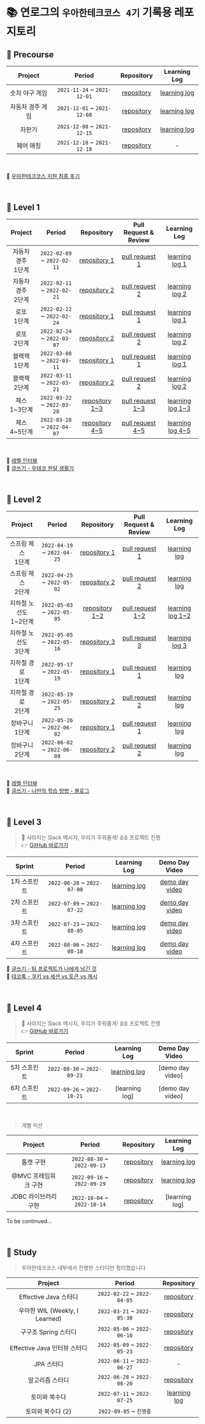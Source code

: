 # 📚 연로그의 `우아한테크코스 4기` 기록용 레포지토리

## 📕 Precourse

| Project | Period | Repository | Learning Log |
|:---:|:---:|:---:|:---:|
|숫자 야구 게임|`2021-11-24` ~ `2021-12-01`|[repository](https://github.com/yeon-06/java-baseball-precourse/tree/siyeon)|[learning log](https://yeonyeon.tistory.com/165)|
|자동차 경주 게임|`2021-12-01` ~ `2021-12-08`|[repository](https://github.com/yeon-06/java-racingcar-precourse/tree/siyeon)|[learning log](https://yeonyeon.tistory.com/170)|
|자판기|`2021-12-08` ~ `2021-12-15`|[repository](https://github.com/yeon-06/java-vendingmachine-precourse/tree/siyeon)|[learning log](https://yeonyeon.tistory.com/172)|
|페어 매칭|`2021-12-18` ~ `2021-12-18`|[repository](https://github.com/yeon-06/java-pairmatching-precourse/tree/siyeon)|-|

<br>

📑 [우아한테크코스 지원 최종 후기](https://yeonyeon.tistory.com/176)

<br/>

## 📙 Level 1

| Project | Period | Repository | Pull Request & Review | Learning Log |
|:-----:|:-----:|:---:|:---:|:---:|
|자동차 경주 <br> 1단계|`2022-02-09` ~ `2022-02-11`|[repository 1](https://github.com/yeon-06/java-racingcar/tree/step2)|[pull request 1](https://github.com/woowacourse/java-racingcar/pull/274)|[learning log 1](https://yeonyeon.tistory.com/189)|
|자동차 경주 <br> 2단계|`2022-02-11` ~ `2022-02-21`|[repository 2](https://github.com/yeon-06/java-racingcar/tree/step3)|[pull request 2](https://github.com/woowacourse/java-racingcar/pull/419)|[learning log 2](https://yeonyeon.tistory.com/193)|
|로또 <br> 1단계|`2022-02-22` ~ `2022-02-24`|[repository 1](https://github.com/yeon-06/java-lotto/tree/step1)|[pull request 1](https://github.com/woowacourse/java-lotto/pull/391)|[learning log 1](https://yeonyeon.tistory.com/197)|
|로또 <br> 2단계|`2022-02-24` ~ `2022-03-07`|[repository 2](https://github.com/yeon-06/java-lotto/tree/step2)|[pull request 2](https://github.com/woowacourse/java-lotto/pull/454)|[learning log 2](https://yeonyeon.tistory.com/201)|
|블랙잭 <br> 1단계|`2022-03-08` ~ `2022-03-11`|[repository 1](https://github.com/yeon-06/java-blackjack/tree/step1)|[pull request 1](https://github.com/woowacourse/java-blackjack/pull/220)|[learning log 1](https://yeonyeon.tistory.com/207)|
|블랙잭 <br> 2단계|`2022-03-11` ~ `2022-03-21`|[repository 2](https://github.com/yeon-06/java-blackjack/tree/step2)|[pull request 2](https://github.com/woowacourse/java-blackjack/pull/321)|[learning log 2](https://yeonyeon.tistory.com/209)|
|체스 <br> 1~3단계|`2022-03-22` ~ `2022-03-28`|[repository 1~3](https://github.com/yeon-06/java-chess/tree/step1)|[pull request 1~3](https://github.com/woowacourse/java-chess/pull/297)|[learning log 1~3](https://yeonyeon.tistory.com/212)|
|체스 <br> 4~5단계|`2022-03-28` ~ `2022-04-07`|[repository 4~5](https://github.com/yeon-06/java-chess/tree/step2)|[pull request 4~5](https://github.com/woowacourse/java-chess/pull/366)|[learning log 4~5](https://yeonyeon.tistory.com/216)|

<br>

📑 [레벨 인터뷰](https://yeonyeon.tistory.com/219)  
📑 [글쓰기 - 우테코 한달 생활기](https://github.com/yeon-06/woowa-writing-4/blob/level2/writing/Level1.md)

<br/>

## 📒 Level 2

| Project | Period | Repository | Pull Request & Review | Learning Log |
|:-----:|:-----:|:---:|:---:|:---:|
|스프링 체스 <br> 1단계|`2022-04-19` ~ `2022-04-25`|[repository 1](https://github.com/yeon-06/jwp-chess/tree/step1)|[pull request 1](https://github.com/woowacourse/jwp-chess/pull/331)|[learning log](https://yeonyeon.tistory.com/222)|
|스프링 체스 <br> 2단계|`2022-04-25` ~ `2022-05-02`|[repository 2](https://github.com/yeon-06/jwp-chess/tree/step2)|[pull request 2](https://github.com/woowacourse/jwp-chess/pull/422)|[learning log](https://yeonyeon.tistory.com/222)|
|지하철 노선도 <br> 1~2단계|`2022-05-03` ~ `2022-05-05`|[repository 1~2](https://github.com/yeon-06/atdd-subway-map/tree/step1)|[pull request 1~2](https://github.com/woowacourse/atdd-subway-map/pull/190)|[learning log 1~2](https://yeonyeon.tistory.com/225)|
|지하철 노선도 <br> 3단계|`2022-05-05` ~ `2022-05-16`|[repository 3](https://github.com/yeon-06/atdd-subway-map/tree/step2)|[pull request 3](https://github.com/woowacourse/atdd-subway-map/pull/274)|[learning log 3](https://yeonyeon.tistory.com/225)|
|지하철 경로 <br> 1단계|`2022-05-17` ~ `2022-05-19`|[repository 1](https://github.com/yeon-06/atdd-subway-path/tree/step1)|[pull request 1](https://github.com/woowacourse/atdd-subway-path/pull/176)|[learning log](https://yeonyeon.tistory.com/231)|
|지하철 경로 <br> 2단계|`2022-05-19` ~ `2022-05-25`|[repository 2](https://github.com/yeon-06/atdd-subway-path/tree/step2)|[pull request 2](https://github.com/woowacourse/atdd-subway-path/pull/258)|[learning log](https://yeonyeon.tistory.com/231)|
|장바구니 <br> 1단계|`2022-05-26` ~ `2022-06-02`|[repository 1](https://github.com/yeon-06/jwp-shopping-cart/tree/step1)|[pull request 1](https://github.com/woowacourse/jwp-shopping-cart/pull/31)|[learning log](https://yeonyeon.tistory.com/237)|
|장바구니 <br> 2단계|`2022-06-02` ~ `2022-06-09`|[repository 2](https://github.com/yeon-06/jwp-shopping-cart/tree/step2)|[pull request 2](https://github.com/woowacourse/jwp-shopping-cart/pull/95)|[learning log](https://yeonyeon.tistory.com/237)|

<br>

📑 [레벨 인터뷰](https://yeonyeon.tistory.com/242)  
📑 [글쓰기 - 나만의 학습 방법 - 블로그](https://github.com/yeon-06/woowa-writing-4/blob/level2/writing/Level2.md)

<br/>

## 📗 Level 3

> 🐹 사라지는 Slack 메시지, 우리가 주워줄게! `줍줍` 프로젝트 진행  
> 👉 [GitHub 바로가기](https://github.com/woowacourse-teams/2022-pickpick)

| Sprint | Period | Learning Log | Demo Day Video |
|:-----:|:-----:|:---:|:---:|
|1차 스프린트|`2022-06-28` ~ `2022-07-08`|[learning log](https://yeonyeon.tistory.com/248)|[demo day video](https://youtu.be/6rfkFdJCxDw)|
|2차 스프린트|`2022-07-09` ~ `2022-07-22`|[learning log](https://yeonyeon.tistory.com/252)|[demo day video](https://youtu.be/H6rm16DesPo)|
|3차 스프린트|`2022-07-23` ~ `2022-08-05`|[learning log](https://yeonyeon.tistory.com/256)|[demo day video](https://youtu.be/LQOhHfKPuC0)|
|4차 스프린트|`2022-08-06` ~ `2022-08-18`|[learning log](https://yeonyeon.tistory.com/260)|[demo day video](https://youtu.be/VmXdJLkfBVE)|


📑 [글쓰기 - 팀 프로젝트가 나에게 남긴 것](https://github.com/yeon-06/woowa-writing-4/blob/level3/writing/Level3.md)  
📑 [테코톡 - 쿠키 vs 세션 vs 토큰 vs 캐시](https://youtu.be/gA1KsJ2ak10)

<br/>

## 📘 Level 4

> 🐹 사라지는 Slack 메시지, 우리가 주워줄게! `줍줍` 프로젝트 진행  
> 👉 [GitHub 바로가기](https://github.com/woowacourse-teams/2022-pickpick)

| Sprint | Period | Learning Log | Demo Day Video |
|:-----:|:-----:|:---:|:---:|
|5차 스프린트|`2022-08-30` ~ `2022-09-23`|[learning log](https://yeonyeon.tistory.com/274)|[demo day video]|
|6차 스프린트|`2022-09-26` ~ `2022-10-21`|[learning log]|[demo day video]|

<br/>

> 개별 미션

| Project | Period | Repository | Learning Log |
|:-----:|:-----:|:---:|:---:|
|톰캣 구현|`2022-08-30` ~ `2022-09-13`|[repository](https://github.com/yeon-06/jwp-dashboard-http)|[learning log](https://yeonyeon.tistory.com/276)|
|@MVC 프레임워크 구현|`2022-09-16` ~ `2022-09-29`|[repository](https://github.com/yeon-06/jwp-dashboard-mvc)|[learning log](https://yeonyeon.tistory.com/277)|
|JDBC 라이브러리 구현|`2022-10-04` ~ `2022-10-14`|[repository](https://github.com/yeon-06/jwp-dashboard-jdbc)|[learning log]|

To be continued...

<br/>

## 📔 Study

> 우아한테크코스 내부에서 진행한 스터디만 정리했습니다

| Project | Period | Repository |
|:---:|:---:|:---:|
|Effective Java 스터디|`2022-02-22` ~ `2022-04-05`|[repository](https://github.com/woowacourse-study/2022-effective-java)|
|우아한 WIL (Weekly, I Learned)|`2022-03-21` ~ `2022-05-30`|[repository](https://github.com/woowacourse-study/2022-woowahan-wil)|
|구구조 Spring 스터디|`2022-05-06` ~ `2022-06-10`|[repository](https://github.com/woowacourse-study/2022-gugu-spring-study)|
|Effective Java 인터뷰 스터디|`2022-05-09` ~ `2022-05-23`|[repository](https://github.com/woowacourse-study/2022-lv2-effective-java-interview)|
|JPA 스터디|`2022-06-11` ~ `2022-06-27`|-|
|알고리즘 스터디|`2022-06-28` ~ `2022-08-20`|[repository](https://github.com/woowacourse-study/2022-lv3-algorithm-study)|
|토미와 북수다|`2022-07-11` ~ `2022-07-25`|[learning log](https://yeonyeon.tistory.com/255)|
|토미와 북수다 (2)|`2022-09-05` ~ `진행중`||
